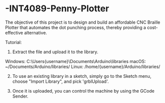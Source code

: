 # -INT4089-Penny-Plotter
The objective of this project is to design and build an affordable CNC Braille Plotter that automates the dot punching process, thereby providing a cost-effective alternative.

Tutorial:
1. Extract the file and upload it to the library.

Windows: C:\Users\{username}\Documents\Arduino\libraries
macOS: ~/Documents/Arduino/libraries/
Linux: /home/{username}/Arduino/libraries/

2. To use an existing library in a sketch, simply go to the Sketch menu, choose "Import Library", and pick 'grblUpload'.

3. Once it is uploaded, you can control the machine by using the GCode Sender.
